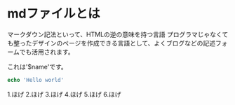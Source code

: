 # mdファイルとは

マークダウン記法といって、HTMLの逆の意味を持つ言語
プログラマじゃなくても整ったデザインのページを作成できる言語として、よくブログなどの記述フォームでも活用されます。


これは'$name'です。

```php
echo 'Hello world'
```

1.ほげ
2.ほげ
3.ほげ
4.ほげ
5.ほげ
6.ほげ




